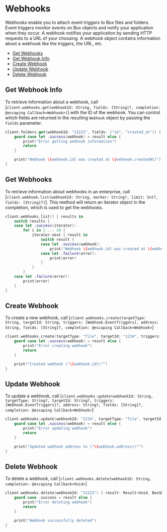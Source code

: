 Webhooks
=======

 Webhooks enable you to attach event triggers to Box files and folders. Event triggers monitor events on Box objects and notify your application when they occur. A webhook notifies your application by sending HTTP requests to a URL of your choosing. A webhook object contains information about a webhook like the triggers, the URL, etc.

<!-- START doctoc generated TOC please keep comment here to allow auto update -->
<!-- DON'T EDIT THIS SECTION, INSTEAD RE-RUN doctoc TO UPDATE -->


- [Get Webhooks](#get-webhooks)
- [Get Webhook Info](#get-webhook-info)
- [Create Webhook](#create-webhook)
- [Update Webhook](#update-webhook)
- [Delete Webhook](#delete-webhook)

<!-- END doctoc generated TOC please keep comment here to allow auto update -->

Get Webhook Info
---------------

To retrieve information about a webhook, call
[`client.webhooks.get(webhookId: String, fields: [String]?, completion: @escaping Callback<Webhook>)`]
with the ID of the webhook.  You can control which fields are returned in the resulting `Webhook` object by passing the
`fields` parameter.

<!-- sample get_webhooks_id -->
```swift
client.folders.get(webhookId: "22222", fields: ["id", "created_at"]) { (result: Result<Webhook, BoxSDKError>) in
    guard case let .success(webhook) = result else {
        print("Error getting webhook information")
        return
    }

    print("Webhook \(webhook.id) was created at \(webhook.createdAt)")
}
```

Get Webhooks
----------------

To retrieve information about webhooks in an enterprise, call
[`client.webhook.list(webhookId: String, marker: String?, limit: Int?, fields: [String]?)`].  This method will return an iterator object in the completion, which is used to get the webhooks.

<!-- sample get_webhooks -->
```swift
client.webhooks.list() { results in
    switch results {
    case let .success(iterator):
        for i in 1 ... 10 {
            iterator.next { result in
                switch result {
                case let .success(webhook):
                    print("Webhook \(webhook.id) was created at \(webhook.createdAt)")
                case let .failure(error):
                    print(error)
                }
            }
        }
    case let .failure(error):
        print(error)
    }
}
```

Create Webhook
-------------

To create a new webhook, call
[`client.webhooks.create(targetType: String, targetId: String, triggers: [Webhook.EventTriggers], address: String, fields: [String]?, completion: @escaping Callback<Webhook>`]

<!-- sample post_webhooks -->
```swift
client.webhooks.create(targetType: "file", targetId: "1234", triggers: [.fileDownloaded], address: "www.testurl.com") { (result: Result<Webhook, BoxSDKError>) in
    guard case let .success(webhook) = result else {
        print("Error creating webhook")
        return
    }

    print("Created webhook \"\(webhook.id)\"")
}
```

Update Webhook
-------------

To update a webhook, call
[`client.webhooks.update(webhookId: String, targetType: String?, targetId: String?, triggers: [Webhook.EventTriggers]?, address: String?, fields: [String]?, completion: @escaping Callback<Webhook>`]

<!-- sample put_webhooks_id -->
```swift
client.webhooks.update(webhookId: "1234", targetType: "file", targetId: "1234", address: "www.testurl.com") { (result: Result<Webhook, BoxSDKError>) in
    guard case let .success(webhook) = result else {
        print("Error updating webhook")
        return
    }

    print("Updated webhook address to \"\(webhook.address)\"")
}
```

Delete Webhook
-------------

To delete a webhook, call
[`client.webhooks.delete(webhookId: String, completion: @escaping Callback<Void>`]

<!-- sample delete_webhooks_id -->
```swift
client.webhooks.delete(webhookId: "22222") { result: Result<Void, BoxSDKError>} in
    guard case .success = result else {
        print("Error deleting webhook")
        return
    }

    print("Webhook successfully deleted")
}
```
